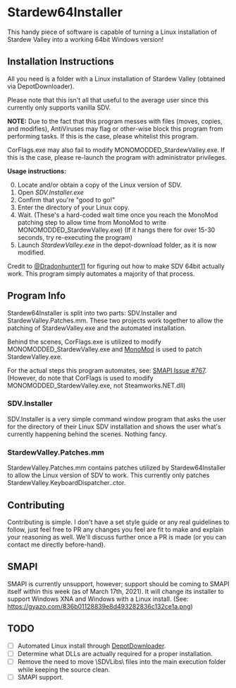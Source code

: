 # Stardew64Installer
This handy piece of software is capable of turning a Linux installation of Stardew Valley into a working 64bit Windows version!

## Installation Instructions
All you need is a folder with a Linux installation of Stardew Valley (obtained via DepotDownloader).

Please note that this isn't all that useful to the average user since this currently only supports vanilla SDV.

**NOTE:** Due to the fact that this program messes with files (moves, copies, and modifies), AntiViruses may flag or other-wise block this program from performing tasks. If this is the case, please whitelist this program.

CorFlags.exe may also fail to modify MONOMODDED_StardewValley.exe. If this is the case, please re-launch the program with administrator privileges.

**Usage instructions:**

0. Locate and/or obtain a copy of the Linux version of SDV.
1. Open *SDV.Installer.exe*
2. Confirm that you're "good to go!"
3. Enter the directory of your Linux copy.
4. Wait. (These's a hard-coded wait time once you reach the MonoMod patching step to allow time from MonoMod to write MONOMODDED_StardewValley.exe) (If it hangs there for over 15-30 seconds, try re-executing the program)
5. Launch *StardewValley.exe* in the depot-download folder, as it is now modified.

Credit to [@Dradonhunter11](https://github.com/Dradonhunter11) for figuring out how to make SDV 64bit actually work. This program simply automates a majority of that process.

## Program Info
Stardew64Installer is split into two parts: SDV.Installer and StardewValley.Patches.mm. These two projects work together to allow the patching of StardewValley.exe and the automated installation.

Behind the scenes, CorFlags.exe is utilized to modify MONOMODDED_StardewValley.exe and [MonoMod](https://github.com/MonoMod/MonoMod) is used to patch StardewValley.exe.

For the actual steps this program automates, see: [SMAPI Issue #767](https://github.com/Pathoschild/SMAPI/issues/767#issuecomment-799046253). (However, do note that CorFlags is used to modify MONOMODDED_StardewValley.exe, not Steamworks.NET.dll)

### SDV.Installer
SDV.Installer is a very simple command window program that asks the user for the directory of their Linux SDV installation and shows the user what's currently happening behind the scenes. Nothing fancy.

### StardewValley.Patches.mm
StardewValley.Patches.mm contains patches utilized by Stardew64Installer to allow the Linux version of SDV to work. This currently only patches StardewValley.KeyboardDispatcher..ctor.

## Contributing
Contributing is simple. I don't have a set style guide or any real guidelines to follow, just feel free to PR any changes you feel are fit to make and explain your reasoning as well. We'll discuss further once a PR is made (or you can contact me directly before-hand).

## SMAPI
SMAPI is currently unsupport, however; support should be coming to SMAPI itself within this week (as of March 17th, 2021). It will change its installer to support Windows XNA and Windows with a Linux install. (See: https://gyazo.com/836b01128839e8d493282836c132ce1a.png)

## TODO
- [ ] Automated Linux install through [DepotDownloader](https://github.com/SteamRE/DepotDownloader).
- [ ] Determine what DLLs are actually required for a proper installation.
- [ ] Remove the need to move \SDVLibs\ files into the main execution folder while keeping the source clean.
- [ ] SMAPI support.
